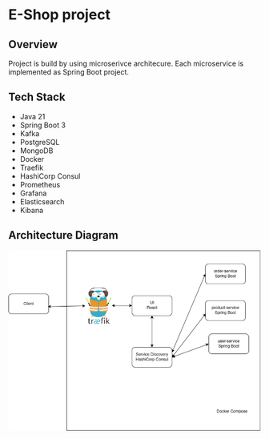 <h1>E-Shop project</h1>

<h2>Overview</h2>
<p>Project is build by using microserivce architecure.
Each microservice is implemented as Spring Boot project.
</p>

<h2>Tech Stack</h2>
<ul>
    <li>Java 21</li>
    <li>Spring Boot 3</li>
    <li>Kafka</li>
    <li>PostgreSQL</li>
    <li>MongoDB</li>
    <li>Docker</li>
    <li>Traefik</li>
    <li>HashiCorp Consul</li>
    <li>Prometheus</li>
    <li>Grafana</li>
    <li>Elasticsearch</li>
    <li>Kibana</li>
</ul>

<h2>Architecture Diagram</h2>
<img src="./assets/e-shop-diagram.png" />